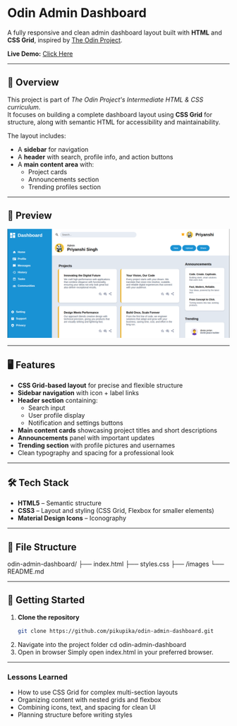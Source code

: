 # Odin Admin Dashboard

A fully responsive and clean admin dashboard layout built with **HTML** and **CSS Grid**, inspired by [The Odin Project](https://www.theodinproject.com/lessons/node-path-intermediate-html-and-css-admin-dashboard).

**Live Demo:** [Click Here](https://pikupika.github.io/odin-admin-dashboard/)

---

## 📌 Overview

This project is part of *The Odin Project's Intermediate HTML & CSS curriculum*.  
It focuses on building a complete dashboard layout using **CSS Grid** for structure, along with semantic HTML for accessibility and maintainability.

The layout includes:
- A **sidebar** for navigation
- A **header** with search, profile info, and action buttons
- A **main content area** with:
  - Project cards
  - Announcements section
  - Trending profiles section

---
## 📸 Preview

![Dashboard Preview](Screenshots/screenshot.png)

---

## 🖥 Features

- **CSS Grid-based layout** for precise and flexible structure
- **Sidebar navigation** with icon + label links
- **Header section** containing:
  - Search input
  - User profile display
  - Notification and settings buttons
- **Main content cards** showcasing project titles and short descriptions
- **Announcements** panel with important updates
- **Trending section** with profile pictures and usernames
- Clean typography and spacing for a professional look

---

## 🛠 Tech Stack

- **HTML5** – Semantic structure
- **CSS3** – Layout and styling (CSS Grid, Flexbox for smaller elements)
- **Material Design Icons** – Iconography

---

## 📂 File Structure
odin-admin-dashboard/
├── index.html
├── styles.css
├── /images
└── README.md

---

## 🚀 Getting Started

1. **Clone the repository**  
   ```bash
   git clone https://github.com/pikupika/odin-admin-dashboard.git
2. Navigate into the project folder
   cd odin-admin-dashboard
3. Open in browser
   Simply open index.html in your preferred browser.

---

### Lessons Learned
- How to use CSS Grid for complex multi-section layouts
- Organizing content with nested grids and flexbox
- Combining icons, text, and spacing for clean UI
- Planning structure before writing styles
